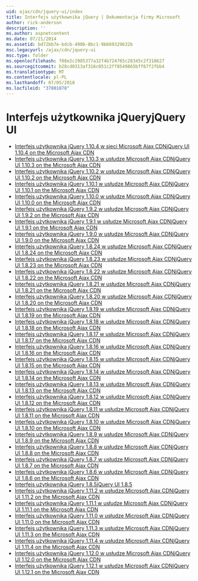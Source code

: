 ```yaml
---
uid: ajax/cdn/jquery-ui/index
title: Interfejs użytkownika jQuery | Dokumentacja firmy Microsoft
author: rick-anderson
description: ''
ms.author: aspnetcontent
ms.date: 07/21/2014
ms.assetid: bd72bb7e-bdcb-490b-8bc1-9b669329632b
msc.legacyurl: /ajax/cdn/jquery-ui
msc.type: folder
ms.openlocfilehash: f08e2c2985377a32f4b724785c28345c2f318627
ms.sourcegitcommit: b28cd0313af316c051c2ff8549865bff67f2fbb4
ms.translationtype: MT
ms.contentlocale: pl-PL
ms.lasthandoff: 07/05/2018
ms.locfileid: "37801878"
---
```

<a name="jquery-ui"></a><span data-ttu-id="2e5e9-102">Interfejs użytkownika jQuery</span><span class="sxs-lookup"><span data-stu-id="2e5e9-102">jQuery UI</span></span>
====================
- [<span data-ttu-id="2e5e9-103">Interfejs użytkownika jQuery 1.10.4 w sieci Microsoft Ajax CDN</span><span class="sxs-lookup"><span data-stu-id="2e5e9-103">jQuery UI 1.10.4 on the Microsoft Ajax CDN</span></span>](cdnjqueryui1104.md)
- [<span data-ttu-id="2e5e9-104">Interfejs użytkownika jQuery 1.10.3 w usłudze Microsoft Ajax CDN</span><span class="sxs-lookup"><span data-stu-id="2e5e9-104">jQuery UI 1.10.3 on the Microsoft Ajax CDN</span></span>](cdnjqueryui1103.md)
- [<span data-ttu-id="2e5e9-105">Interfejs użytkownika jQuery 1.10.2 w usłudze Microsoft Ajax CDN</span><span class="sxs-lookup"><span data-stu-id="2e5e9-105">jQuery UI 1.10.2 on the Microsoft Ajax CDN</span></span>](cdnjqueryui1102.md)
- [<span data-ttu-id="2e5e9-106">Interfejs użytkownika jQuery 1.10.1 w usłudze Microsoft Ajax CDN</span><span class="sxs-lookup"><span data-stu-id="2e5e9-106">jQuery UI 1.10.1 on the Microsoft Ajax CDN</span></span>](cdnjqueryui1101.md)
- [<span data-ttu-id="2e5e9-107">Interfejs użytkownika jQuery 1.10.0 w usłudze Microsoft Ajax CDN</span><span class="sxs-lookup"><span data-stu-id="2e5e9-107">jQuery UI 1.10.0 on the Microsoft Ajax CDN</span></span>](cdnjqueryui1100.md)
- [<span data-ttu-id="2e5e9-108">Interfejs użytkownika jQuery 1.9.2 w usłudze Microsoft Ajax CDN</span><span class="sxs-lookup"><span data-stu-id="2e5e9-108">jQuery UI 1.9.2 on the Microsoft Ajax CDN</span></span>](cdnjqueryui192.md)
- [<span data-ttu-id="2e5e9-109">Interfejs użytkownika jQuery 1.9.1 w usłudze Microsoft Ajax CDN</span><span class="sxs-lookup"><span data-stu-id="2e5e9-109">jQuery UI 1.9.1 on the Microsoft Ajax CDN</span></span>](cdnjqueryui191.md)
- [<span data-ttu-id="2e5e9-110">Interfejs użytkownika jQuery 1.9.0 w usłudze Microsoft Ajax CDN</span><span class="sxs-lookup"><span data-stu-id="2e5e9-110">jQuery UI 1.9.0 on the Microsoft Ajax CDN</span></span>](cdnjqueryui190.md)
- [<span data-ttu-id="2e5e9-111">Interfejs użytkownika jQuery 1.8.24 w usłudze Microsoft Ajax CDN</span><span class="sxs-lookup"><span data-stu-id="2e5e9-111">jQuery UI 1.8.24 on the Microsoft Ajax CDN</span></span>](cdnjqueryui1824.md)
- [<span data-ttu-id="2e5e9-112">Interfejs użytkownika jQuery 1.8.23 w usłudze Microsoft Ajax CDN</span><span class="sxs-lookup"><span data-stu-id="2e5e9-112">jQuery UI 1.8.23 on the Microsoft Ajax CDN</span></span>](cdnjqueryui1823.md)
- [<span data-ttu-id="2e5e9-113">Interfejs użytkownika jQuery 1.8.22 w usłudze Microsoft Ajax CDN</span><span class="sxs-lookup"><span data-stu-id="2e5e9-113">jQuery UI 1.8.22 on the Microsoft Ajax CDN</span></span>](cdnjqueryui1822.md)
- [<span data-ttu-id="2e5e9-114">Interfejs użytkownika jQuery 1.8.21 w usłudze Microsoft Ajax CDN</span><span class="sxs-lookup"><span data-stu-id="2e5e9-114">jQuery UI 1.8.21 on the Microsoft Ajax CDN</span></span>](cdnjqueryui1821.md)
- [<span data-ttu-id="2e5e9-115">Interfejs użytkownika jQuery 1.8.20 w usłudze Microsoft Ajax CDN</span><span class="sxs-lookup"><span data-stu-id="2e5e9-115">jQuery UI 1.8.20 on the Microsoft Ajax CDN</span></span>](cdnjqueryui1820.md)
- [<span data-ttu-id="2e5e9-116">Interfejs użytkownika jQuery 1.8.19 w usłudze Microsoft Ajax CDN</span><span class="sxs-lookup"><span data-stu-id="2e5e9-116">jQuery UI 1.8.19 on the Microsoft Ajax CDN</span></span>](cdnjqueryui1819.md)
- [<span data-ttu-id="2e5e9-117">Interfejs użytkownika jQuery 1.8.18 w usłudze Microsoft Ajax CDN</span><span class="sxs-lookup"><span data-stu-id="2e5e9-117">jQuery UI 1.8.18 on the Microsoft Ajax CDN</span></span>](cdnjqueryui1818.md)
- [<span data-ttu-id="2e5e9-118">Interfejs użytkownika jQuery 1.8.17 w usłudze Microsoft Ajax CDN</span><span class="sxs-lookup"><span data-stu-id="2e5e9-118">jQuery UI 1.8.17 on the Microsoft Ajax CDN</span></span>](cdnjqueryui1817.md)
- [<span data-ttu-id="2e5e9-119">Interfejs użytkownika jQuery 1.8.16 w usłudze Microsoft Ajax CDN</span><span class="sxs-lookup"><span data-stu-id="2e5e9-119">jQuery UI 1.8.16 on the Microsoft Ajax CDN</span></span>](cdnjqueryui1816.md)
- [<span data-ttu-id="2e5e9-120">Interfejs użytkownika jQuery 1.8.15 w usłudze Microsoft Ajax CDN</span><span class="sxs-lookup"><span data-stu-id="2e5e9-120">jQuery UI 1.8.15 on the Microsoft Ajax CDN</span></span>](cdnjqueryui1815.md)
- [<span data-ttu-id="2e5e9-121">Interfejs użytkownika jQuery 1.8.14 w usłudze Microsoft Ajax CDN</span><span class="sxs-lookup"><span data-stu-id="2e5e9-121">jQuery UI 1.8.14 on the Microsoft Ajax CDN</span></span>](cdnjqueryui1814.md)
- [<span data-ttu-id="2e5e9-122">Interfejs użytkownika jQuery 1.8.13 w usłudze Microsoft Ajax CDN</span><span class="sxs-lookup"><span data-stu-id="2e5e9-122">jQuery UI 1.8.13 on the Microsoft Ajax CDN</span></span>](cdnjqueryui1813.md)
- [<span data-ttu-id="2e5e9-123">Interfejs użytkownika jQuery 1.8.12 w usłudze Microsoft Ajax CDN</span><span class="sxs-lookup"><span data-stu-id="2e5e9-123">jQuery UI 1.8.12 on the Microsoft Ajax CDN</span></span>](cdnjqueryui1812.md)
- [<span data-ttu-id="2e5e9-124">Interfejs użytkownika jQuery 1.8.11 w usłudze Microsoft Ajax CDN</span><span class="sxs-lookup"><span data-stu-id="2e5e9-124">jQuery UI 1.8.11 on the Microsoft Ajax CDN</span></span>](cdnjqueryui1811.md)
- [<span data-ttu-id="2e5e9-125">Interfejs użytkownika jQuery 1.8.10 w usłudze Microsoft Ajax CDN</span><span class="sxs-lookup"><span data-stu-id="2e5e9-125">jQuery UI 1.8.10 on the Microsoft Ajax CDN</span></span>](cdnjqueryui1910.md)
- [<span data-ttu-id="2e5e9-126">Interfejs użytkownika jQuery 1.8.9 w usłudze Microsoft Ajax CDN</span><span class="sxs-lookup"><span data-stu-id="2e5e9-126">jQuery UI 1.8.9 on the Microsoft Ajax CDN</span></span>](cdnjqueryui189.md)
- [<span data-ttu-id="2e5e9-127">Interfejs użytkownika jQuery 1.8.8 w usłudze Microsoft Ajax CDN</span><span class="sxs-lookup"><span data-stu-id="2e5e9-127">jQuery UI 1.8.8 on the Microsoft Ajax CDN</span></span>](cdnjqueryui188.md)
- [<span data-ttu-id="2e5e9-128">Interfejs użytkownika jQuery 1.8.7 w usłudze Microsoft Ajax CDN</span><span class="sxs-lookup"><span data-stu-id="2e5e9-128">jQuery UI 1.8.7 on the Microsoft Ajax CDN</span></span>](cdnjqueryui187.md)
- [<span data-ttu-id="2e5e9-129">Interfejs użytkownika jQuery 1.8.6 w usłudze Microsoft Ajax CDN</span><span class="sxs-lookup"><span data-stu-id="2e5e9-129">jQuery UI 1.8.6 on the Microsoft Ajax CDN</span></span>](cdnjqueryui186.md)
- [<span data-ttu-id="2e5e9-130">Interfejs użytkownika jQuery 1.8.5</span><span class="sxs-lookup"><span data-stu-id="2e5e9-130">jQuery UI 1.8.5</span></span>](cdnjqueryui185.md)
- [<span data-ttu-id="2e5e9-131">Interfejs użytkownika jQuery 1.11.2 w usłudze Microsoft Ajax CDN</span><span class="sxs-lookup"><span data-stu-id="2e5e9-131">jQuery UI 1.11.2 on the Microsoft Ajax CDN</span></span>](cdnjqueryui1112.md)
- [<span data-ttu-id="2e5e9-132">Interfejs użytkownika jQuery 1.11.1 w usłudze Microsoft Ajax CDN</span><span class="sxs-lookup"><span data-stu-id="2e5e9-132">jQuery UI 1.11.1 on the Microsoft Ajax CDN</span></span>](cdnjqueryui1111.md)
- [<span data-ttu-id="2e5e9-133">Interfejs użytkownika jQuery 1.11.0 w usłudze Microsoft Ajax CDN</span><span class="sxs-lookup"><span data-stu-id="2e5e9-133">jQuery UI 1.11.0 on the Microsoft Ajax CDN</span></span>](cdnjqueryui1110.md)
- [<span data-ttu-id="2e5e9-134">Interfejs użytkownika jQuery 1.11.3 w usłudze Microsoft Ajax CDN</span><span class="sxs-lookup"><span data-stu-id="2e5e9-134">jQuery UI 1.11.3 on the Microsoft Ajax CDN</span></span>](cdnjqueryui1113.md)
- [<span data-ttu-id="2e5e9-135">Interfejs użytkownika jQuery 1.11.4 w usłudze Microsoft Ajax CDN</span><span class="sxs-lookup"><span data-stu-id="2e5e9-135">jQuery UI 1.11.4 on the Microsoft Ajax CDN</span></span>](cdnjqueryui1114.md)
- [<span data-ttu-id="2e5e9-136">Interfejs użytkownika jQuery 1.12.0 w usłudze Microsoft Ajax CDN</span><span class="sxs-lookup"><span data-stu-id="2e5e9-136">jQuery UI 1.12.0 on the Microsoft Ajax CDN</span></span>](cdnjqueryui1120.md)
- [<span data-ttu-id="2e5e9-137">Interfejs użytkownika jQuery 1.12.1 w usłudze Microsoft Ajax CDN</span><span class="sxs-lookup"><span data-stu-id="2e5e9-137">jQuery UI 1.12.1 on the Microsoft Ajax CDN</span></span>](cdnjqueryui1121.md)
